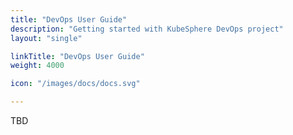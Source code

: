 ```yaml
---
title: "DevOps User Guide"
description: "Getting started with KubeSphere DevOps project"
layout: "single"

linkTitle: "DevOps User Guide"
weight: 4000

icon: "/images/docs/docs.svg"

---
```


TBD
